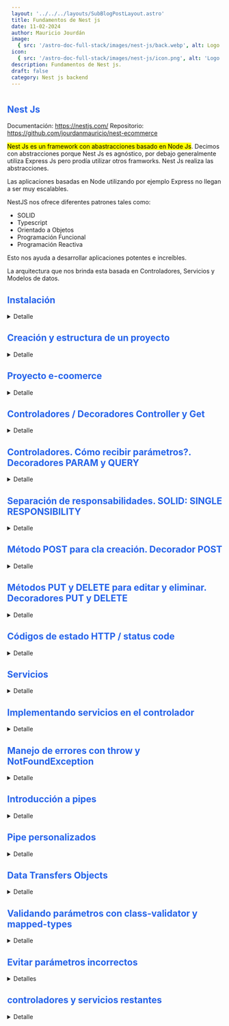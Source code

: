 ```yaml
---
layout: '../../../layouts/SubBlogPostLayout.astro'
title: Fundamentos de Nest js
date: 11-02-2024
author: Mauricio Jourdán
image:
  { src: '/astro-doc-full-stack/images/nest-js/back.webp', alt: Logo nest js' }
icon:
  { src: '/astro-doc-full-stack/images/nest-js/icon.png', alt: 'Logo Nest js' }
description: Fundamentos de Nest js.
draft: false
category: Nest js backend
---
```


## Nest Js

Documentación: https://nestjs.com/
Repositorio: https://github.com/jourdanmauricio/nest-ecommerce

<mark>Nest Js es un framework con abastracciones basado en Node Js</mark>. Decimos con abstracciones porque Nest Js es agnóstico, por debajo generalmente utiliza Express Js pero prodía utilizar otros framworks. Nest Js realiza las abstracciones.

Las aplicaciones basadas en Node utilizando por ejemplo Express no llegan a ser muy escalables.

NestJS nos ofrece diferentes patrones tales como:

- SOLID
- Typescript
- Orientado a Objetos
- Programación Funcional
- Programación Reactiva

Esto nos ayuda a desarrollar aplicaciones potentes e increíbles.

La arquitectura que nos brinda esta basada en Controladores, Servicios y Modelos de datos.

## Instalación

<details>
<summary>Detalle</summary>

```bash
node --version
# instalamos el cli globalmente como administrador
sudo npm i -g @nestjs/cli
nest --version
nest --help
```

### Plugins VSCode

Para tener buenas prácticas en nuestro proyecto utilizaremos plugins como ESlint y Prettier en nuestro proyecto que nos permiterán desarrollar código siguiendo un estandar.

- ESLint
- Prettier - Code formatter
- EditorConfig for VS Code

**EditorConfig** para VSCode permite definir y aplicar estilos de codificación consistentes en tu proyecto, independientemente del editor o IDE que utilicemos. Esto significa que todos los colaboradores del proyecto, incluso si usan diferentes editores, pueden seguir las mismas reglas de estilo, lo que mejora la legibilidad, la mantenibilidad y la colaboración del código.

Principales beneficios de usar la extensión EditorConfig:

- Consistencia: asegura que todos los archivos del proyecto se formateen de la misma manera, lo que facilita la lectura y el mantenimiento del código.
- Mejora la legibilidad: al tener un estilo de código uniforme, el código se vuelve más fácil de entender para todos los colaboradores.
- Aumenta la productividad: al tener un estilo de código consistente, los colaboradores pueden enfocarse en escribir código en lugar de discutir sobre cómo formatearlo.

Características de la extensión EditorConfig para VSCode:

- Detección automática de archivos .editorconfig: la extensión detecta automáticamente los archivos .editorconfig en tu proyecto y aplica las reglas de estilo definidas en ellos.
- Resaltado de errores de estilo: la extensión resalta los errores de estilo en tu código mientras escribes, lo que te permite corregirlos rápidamente.
- Formato automático: la extensión te permite formatear automáticamente tu código de acuerdo con las reglas de estilo definidas en el archivo .editorconfig.
- Personalización: puedes personalizar las reglas de estilo en el archivo .editorconfig para que se ajusten a las necesidades de tu proyecto.

**ESLint**:
Es un linter que analiza tu código en busca de errores de sintaxis, problemas de estilo y posibles errores lógicos.
Te ayuda a escribir código más limpio, eficiente y mantenible.
Puedes personalizar las reglas de ESLint para que se ajusten a las necesidades de tu proyecto.

La **principal diferencia entre ESLint y EditorConfig** es que ESLint se enfoca en la detección de errores y la calidad del código, mientras que EditorConfig se enfoca en la consistencia del estilo de código.

ESLint y EditorConfig son dos herramientas complementarias que ayudan a mejorar la calidad de tu código:

- ESLint ayuda a escribir mejor código. Ejemplo: puedes usar ESLint para asegurarte de que todas las variables estén correctamente declaradas, que no haya errores de sintaxis y que el código esté bien formateado.

- Prettier ayuda a formatear tu código de una manera consistente y legible. Ejemplo: puedes usar Prettier para formatear automáticamente tu código cada vez que lo guardas. Esto te ahorrará tiempo y esfuerzo, y te ayudará a mantener tu código consistente.

- EditorConfig ayuda a que tu código sea más consistente. Ejemplo: puedes usar EditorConfig para definir reglas de estilo de código como el tamaño de la sangría, el número de espacios en blanco entre las líneas y el estilo de las comillas.

Se recomienda usar estas herramientas juntas para obtener los mejores resultados.

</details>

## Creación y estructura de un proyecto

<details>
<summary>Detalle</summary>

```bash
nest new your-name-project
# Seleccionamos npm
cd your-name-project
npm run start
#  check => localhost:3000
```

## Estructura del proyecto

Nest.js trae muchas carpetas y archivos cuya finalidad es configurar todo lo que nuestro proyecto de backend necesitaría sin tener que configurarlo nosotros. Entre todos los archivos y carpetas generados, los principales son:

```bash
your-name-project
|-> /dist
|-> /node_modules
|-> /src
|-> /test
|-> .eslintrc.js
|-> .gitignore
|-> .prettierrc
|-> nest-cli.json
|-> package-lock.json
|-> package.json
|-> README.md
|-> tsconfig.build.json
|-> tsconfig.json
```

- La carpeta dist donde se encuentra todo el código que enviaremos a producción
- La carpeta src donde crearemos nuestro proyecto backend (servicios, controladores, etc)
- El archivo package.json dentro del cual se encuentran todos los comandos (scripts) y dependencias que utiliza Nest.js
- El archivo tsconfig.json que contiene toda la configuración de TypeScript que necesita nuestro proyecto. Nest js utiliza TypesScript por defecto
- .eslintrc.js contiene la configuración para ESLint que nos permite llevar buenas prácticas a nuestro código. Por defecto, viene con un configuración adecuada para trabajar con Nest
- .prettierrd contiene la configuración de Prettier y por default se genera con laconfiguración básica

El archivo que no se crea en la intalación es .editorConfig que nos permite que todos los miemobros del equipo manejemos el mismo estandar en los diferentes editores. Todos tendremos las mismas normas, por ejemplo que la tabulación sea con espacios y que idente con 2 espacios, etc.

```bash
# .editorconfig
# Editor configuration, see https://editorconfig.org
root = true

[*]
charset = utf-8
indent_style = space
indent_size = 2
insert_final_newline = true
trim_trailing_whitespace = true

[*.ts]
quote_type = single

[*.md]
max_line_length = off
trim_trailing_whitespace = false
```

**Carpeta src**

Dentro de /src el archivo más importante es **main.ts**. Es el que ejecuta nuestra aplicación. Contiene el puerto que utilizará la app.

También tendremos un controlador, un module y un service.

</details>

## Proyecto e-coomerce

<details>
<summary>Detalle</summary>

Aprenderemos a utilizar Next js a medida que trabajamos sobre un proyecto de e-commerce. contruiremos una API que permita la conexión desde cualquier cliente, como Android, una App React, Angular, etc.

Tendrá las siguientes entidades:

- USER
- CUSTOMER
- BRAND
- PRODUCT
- CATEGORY
- ORDER

El proyecto terminará con la documentación autogenerada con Swagger

</details>

## Controladores / Decoradores Controller y Get

<details>
<summary>Detalle</summary>

Son los encargados de recibir los request. Su responsabilidad es manipular los requests, validar que los tipos sean correctos, que los permisos del usuario sean correctos. Y si todo se encuentra OK realizamos la conexión a una capa llamada servicios para manipular los datos.

Los requests llegarán desde el cliente a través del proptocolo HTTP. Debemos utilizar los verbos GET, PUT, POST y DELETE.

![Controladores.](/astro-doc-full-stack/images/nest-js/controladores.webp)

### Decoradores

Dentro de los controladores tendremos decoradores, que le indican a Nest como se deben comportar. Ejemplo:

```ts
// AppController.ts
import { Controller, Get } from '@nestjs/common';

@Controller()
export class AppController {
  constructor() {}

  // Endpoint predefinido
  @Get()
  getHello(): string {
    return 'Hello Word!';
  }

  // Creamos un nuevo endpoint
  @Get('health')
  getHealth(): string {
    return 'Server working correctly';
  }
}
```

En el ejemplo el decorador **@Controller** para definir un controlador y para crear un nuevo endpoint utilizamos el decorador **@Get**

### Probando nuestro endpoint

Para levantar el servidor en modo live reload (--watch), de manera que cada vez que modifiquemos el código se reiniciará el servidor ejecutando los cambios.

```bash
npm run start:dev
```

Ahora podemos ir a http://localhost:3000 y obtendremos una respuesta **"Hello Word!"**. de la misma manera si modificamos la solicitud a http://localhost:3000/health (endpoint quecreamos) obtendremos **"Server working correctly"**.

Una característica de Nest es su flexibilidad ante los slash "/" de las rutas. En otros framworks las siguientes solicitudes nos podrían generar algún inconveniente.

http://localhost:3000/health
http://localhost:3000/health/

</details>

## Controladores. Cómo recibir parámetros?. Decoradores PARAM y QUERY

<details>
<summary>Detalle</summary>

> Es buena práctica definir los endpoint en plural. Ejemplo: users, tasks, etc

- endpoint api.example.com/users

A través del endpoint api.example.com/users obtendríamos todos los usuarios, pero ¿Cómo podemos obtener un usuario específico?

En este caso podríamos utilizar el endponint api.example.com/users/1 que nos retornará la información del user 1.

Nuestro endpoint deberá utilizar el parámetro de la ruta para capturar el id del usuario:

- api.example.com/users/{id}

También podríamos definir rutas de rutas, para obtener las tareas de un user específico:

- api.example.com/users/{id}/tasks

> Es importante planificar nuestros endpoints para mantener las buenas prácticas

**Decorador @Param**

Nest Js nos ofrece el decorador **@Param** que se recibe como un atributo del método.

```ts
// Definición
@Get(':id')
findOne(@Param('id') id: string) {
  return `Respuesta para el id: ${id}`;
}
```

Ejemplo:

```ts
import { Controller, Get, Param } from '@nestjs/common';

@Controller()
export class AppController {
  constructor() {}

  // @Get('products/:productId')
  // getProduct(@Param() params: any) {
  //   return `Respuesta producto id: ${params.productId}`;
  // }

  // Una forma más facil de recibir los parámetros es indicar en @Param el nombre del atributo que queremos recibir

  @Get('products/:productId')
  getProduct(@Param('productId') productId: string) {
    return `Respuesta producto id: ${productId}`;
  }

  // Si recibimos dos parámetros
  @Get('categories/:id/products/:productId')
  getCategory(@Param('id') id: string, @Param('productId') productId: string) {
    return `Respuesta producto id: ${productId} de la categoría id: ${id}`;
  }
}
```

Ahora podemos solicitar:

- http://localhost:3000/categories/1/products/1

"Respuesta producto id: 1 de la categoría id: 1"

## GET: parámetros query

Los **parámetros query** se utilizan para no enviar un conjunto de parámetros dentro de un endpoint. Por ejemplo, si deseamos enviar un filtro, quiero todos los productos de una marca específica, dentro de una región específica y en un orden determinado.

Los query param comienzan por un símbolo de interrogación (?) y luego se separan por un ampersand (&).

http://localhost:3000/products?region=ARG&brand=nike&sort=asc

Otro uso común de los query param es la paginación de información que deseamos recibir de un endpoint.

**Decorador @Query**

```ts
// Definición
@Get()
findAll(@Query() paginationQuery) {
  const {limit,offset} = paginationQuery;
  return `Limit ${limit}, offset: ${offset}`;
}
```

```ts
// appController.ts
import { Controller, Get, Param, Query } from '@nestjs/common';

@Controller()
export class AppController {
  constructor() {}

  // @Get('products')
  // getProduct(@query() params: any) {
  //   const {limit,offset} = params;
  //   return `Limit ${limit}, offset: ${offset}`;
  // }

  // De la misma manera que con params, podemos utilizar la forma simplificada
  // y también podemos indicar valores por default
  @Get('products')
  getProducts(
    @Query('limit') limit = 10, // ts infiere el tipo number
    @Query('offset') offset = 0, // ts infiere el tipo number
    @Query('brand') brand: string
  ) {
    return `Products: Limit ${limit}, offset: ${offset}, brand: ${brand}`;
  }

  @Get('products/filter')
  getProductFilter() {
    return `Respuesta aplicando un filtro`;
  }

  @Get('products/:productId')
  getProduct(@Param('productId') productId: string) {
    return `Respuesta producto id: ${productId}`;
  }

  /***************/
  /* ERROR COMUN */
  /***************/
  // Nest comprueba los endpoints de arriba hacia abajo,
  // por lo que jamas llegará a ingresar en el siguiente endpoint ya que interpretará
  // a /filter como un productId en ingresará en la ruta anterior
  // La solución es colocar la ruta 'products/filter' antes que 'products/:productId',
  // debemos siempre colocar arriba las rutas más específicas

  @Get('products/filter')
  getProductFilter() {
    return `Respuesta aplicando un filtro`;
  }

  // Si recibimos dos parámetros
  @Get('categories/:id/products/:productId')
  getCategory(@Param('id') id: string, @Param('productId') productId: string) {
    return `Respuesta producto id: ${productId} de la categoría id: ${id}`;
  }
}
```

</details>

## Separación de responsabilidades. SOLID: SINGLE RESPONSIBILITY

<details>
<summary>Detalle</summary>

Nest respeta los principios **SOLID**. El primero de ellos en **SINGLE RESPONSIBILITY**, un método o una clase debe tener una sola y única responsabilidad. Es un patrón que nos lleva a escribir mejor código, y también mejora el testing.

En nuestro ejemplo la clase Controller está atendiendo a verios endpoints. No está mal que tenga varios métodos (GET, POST, PUT, DELETE), pero no debería atender a categories y a products. Aplicando el principio de una sola responsabilidad podríamos tener un controlador para products y otro para categories.

### El cli de Nest Js

El cli de nest, a parte del comando para generar una nueva app, nos ofrece comandos para generar piezas o artefactos dentro de nuestra app. Por ejemplo: generar clases, controladores, decoradores, etc.

```bash
nest generate controller products
# también podemos utilizar la forma abreviada
nest g co categories
```

Nest generará el controlador products.controller.ts y el archivo para pruebas unitarias products.controller.spec.ts dentro de una carpeta llamada products. Y a parte actualizará el archvi app.module.ts.

```bash
|
|-> /src
|     |-> products
|     |       |-> products.controller.ts
|     |       |-> products.controller.spec.ts
|     |
|     |-> categories
|             |-> categories.controller.ts
|             |-> categories.controller.spec.ts
|
```

El archivo app.module.ts es el módulo principal de nuestra App. El cli incorporará los dos nuevos controladores.

```ts
// app.module.ts
import { Module } from '@nestjs/common';
import { AppController } from './app.controller';
import { AppService } from './app.service';
import { ProductController } from './products/products.controller.ts';
import { CategoriesController } from './categories/categories.controller.ts';

@Module({
  imports: [],
  controllers: [AppController, ProductController, CategoriesController],
  providers: [AppService],
})
export class AppModule {}
```

Otra forma de generar los controladores sería creando una carpeta específica para los controladores. Los vamos a regenerar, por lo que debemos eliminar los controladores /products/products.controller.ts, /categories/categories.controller.ts y modificar app.module.ts para que solo contenga el AppController.

```bash
nest g co controllers/products
nest g co controllers/categories
```

Si deseamos que Nest no cree una subcarpeta para cada controlador dentro de controllers podemos incluir la bandera --flat.

```bash
nest g co controllers/products --flat
nest g co controllers/categories --flat
```

La ejecucución de estos comandos modificará nuevamente el app.module.ts.

```bash
|
|-> /src
|     |-> controllers
|             |-> products.controller.ts
|             |-> products.controller.spec.ts
|             |-> categories.controller.ts
|             |-> categories.controller.spec.ts
|
```

Finalmente, debemos mover todos los endpoints relacionados a products al controlador de products y lo mismo para categories.

> <mark>**TIP**: en el decorador @Controller podemos indicar la ruta que será atendida por el controlador, por lo que podemos eliminar la palabra 'products' de cada endpoint.</mark>

```ts
// products.controller.ts
import { Controller, Get, Param, Query } from '@nestjs/common';

@Controller('products')
export class ProductsController {
  constructor() {}

  @Get()
  getProduct(
    @Query('limit') limit = 10, // ts infiere el tipo number
    @Query('offset') offset = 0, // ts infiere el tipo number
    @Query('brand') brand: string
  ) {
    return `Products: Limit ${limit}, offset: ${offset}, brand: ${brand}`;
  }

  @Get('filter')
  getProductFilter() {
    return `Respuesta aplicando un filtro`;
  }

  @Get(':productId')
  getProduct(@Param('productId') productId: string) {
    return `Respuesta producto id: ${productId}`;
  }
}
```

```ts
// categories.controller.ts
import { Controller, Get, Param, Query } from '@nestjs/common';

@Controller('categories')
export class CategoriesController {
  constructor() {}

  @Get(':id/products/:productId')
  getCategory(@Param('id') id: string, @Param('productId') productId: string) {
    return `Respuesta producto id: ${productId} de la categoría id: ${id}`;
  }
}
```

```ts
// appController.ts
import { Controller, Get, Param, Query } from '@nestjs/common';

@Controller()
export class AppController {
  constructor() {}

  @Get()
  getHello(): string {
    return "Hello Word!";
  }

  // Creamos un nuevo endpoint
  @Get('health');
  getHealth(): string {
    return 'Server working correctly';
  }
}
```

</details>

## Método POST para cla creación. Decorador POST

<details>
<summary>Detalle</summary>

El método POST se utiliza para solicitar la creación de información en el backend. La información se envía en el body del request.

Hasta el momento solo hemos implementados rutas con métodos GET. Veamos el POST refactorizando nuestro controlller. Vamos a eliminar la palabra products de los métodos porque ya se entiende que el controlador es de productos. Ejemplo: getProduct() x getOne()

> Para solicitar los endpoints utilizamos el navegador. Para consunir rutas con verbo **POST** debemos enviar información (en el ejemplo el producto que deseamos crear), por lo que ya no podemos realizarlo desde el navegador. Podemos utilizar **Insomnia**, **Postman** o **alguna de las extensiones de VSCode**.

```ts
// products.controller.ts
import { Controller, Get, Post, Param, Query, Body } from '@nestjs/common';

@Controller('products')
export class ProductsController {
  constructor() {}

  @Get()
  getAll(
    @Query('limit') limit = 10, // ts infiere el tipo number
    @Query('offset') offset = 0, // ts infiere el tipo number
    @Query('brand') brand: string
  ) {
    return `Products: Limit ${limit}, offset: ${offset}, brand: ${brand}`;
  }

  @Get('filter')
  getFilter() {
    return `Respuesta aplicando un filtro`;
  }

  @Get(':productId')
  getOne(@Param('productId') productId: string) {
    return `Respuesta producto id: ${productId}`;
  }

  @Post()
  create(@Body() payload: any) {
    return { message: 'Producto creado', payload };
  }
  // También podemos definir cada atributo que recibimos en el body,
  // pero ya no es cómodo porque podemos recibir 20 o 30 atributos
  // Luego definiremos una interfaz
}
```

```json
// Desde Insomnia
// Method: POST,
// url: http://localhost:s3000/products

{
  "name": "zapatillas",
  "brand": "Nike",
  "quantity": "50",
  "price": "75"
}
```

Al ejecutar obtendremos el siguiente response:

```json
{
  "message": "Producto creado",
  "payload": {
    "name": "zapatillas",
    "brand": "Nike",
    "quantity": "50",
    "price": "75"
  }
}
```

</details>

## Métodos PUT y DELETE para editar y eliminar. Decoradores PUT y DELETE

<details>
<summary>Detalle</summary>

Agregaremos al controlador de productos los endpoints para editar y eliminar.

```ts
// products.controller.ts
import {
  Controller,
  Get,
  Post,
  Put,
  Delete,
  Param,
  Query,
  Body,
} from '@nestjs/common';

@Controller('products')
export class ProductsController {
  constructor() {}
  // ...

  @Get(':productId')
  getOne(@Param('productId') productId: string) {
    return `Respuesta producto id: ${productId}`;
  }

  @Put(':id')
  update(@Param('id') id: number, @Body() payload: any) {
    return {
      id,
      payload,
    };
  }

  @Delete(':id')
  delete(@Param('id') id: number) {
    return { id };
  }

  // ...
}
```

```json
// Desde Insomnia
// Method: PUT,
// url: http://localhost:s3000/products/1

{
  "price": "85"
}
```

Al ejecutar obtendremos el siguiente response:

```json
{
  "id": 1,
  "payload": {
    "price": "85"
  }
}
```

```json
// Desde Insomnia
// Method: DELETE,
// url: http://localhost:s3000/products/1
```

Al ejecutar obtendremos el siguiente response:

```json
{
  "id": 1
}
```

</details>

## Códigos de estado HTTP / status code

<details>
<summary>Detalle</summary>

El status code es un estandar que recibiremos ante cada solicitud que enviemos al backend. Ejemplos

**200** -> Resulto con éxito
**201** -> entidad creada con éxito
**401** -> Unauthorized
**404** -> Not found
**500** -> Internal server error

Los distintos código se clasifican de acuerdo al número:

- Informational responses (100 – 199)
- Successful responses (200 – 299)
- Redirection messages (300 – 399)
- Client error responses (400 – 499)
- Server error responses (500 – 599)

> En el siguiente enlace se encuentran los status code representados con imagenes de gatitos: https://http.cat/

Por defecto Nest envía el estatus code pero vamos a ver como customizarlo.

```ts
// products.controller.ts
import {
  Controller,
  Get,
  Post,
  Put,
  Delete,
  Param,
  Query,
  Body,
  HttpStatus, // Importamos el decorador
  HttpCode, // Importamos
} from '@nestjs/common';

@Controller('products')
export class ProductsController {
  constructor() {}
  // ...

  @Get(':productId')
  @HttpCode(HttpStatus.OK) // Envia un statusCode 200
  getOne(@Param('productId') productId: string) {
    return `Respuesta producto id: ${productId}`;
  }

  @Put(':id')
  update(@Param('id') id: number, @Body() payload: any) {
    return {
      id,
      payload,
    };
  }

  @Delete(':id')
  update(@Param('id') id: number) {
    return { id };
  }

  // ...
}
```

Más adelante veremos como enviar un statusCode para el caso de error, ya que puede deberse a varios motivos y cada uno posee su propio statusCode.

Recordemos que Nest realiza abstracciones sobre otro framework, por ejemplo Express. Podríamos utilizar los objetos request y response de Express para manipularlo, pero dejamos de utilizar los decoradores y nos atamos al utilizar Express por debajo.

```ts
// products.controller.ts
import {
  Controller,
  Get,
  Post,
  Put,
  Delete,
  Param,
  Query,
  Body,
  HttpStatus, // Importamos el decorador
  HttpCode, // Importamos
  Res
} from '@nestjs/common';

import {Response} from 'express'

@Controller('products')
export class ProductsController {
  constructor() {}
  // ...

  // @Get(':productId')
  // @HttpCode(HttpStatus.OK) // Envia un statusCode 200
  // getOne(@Param('productId') productId: string) {
  //   return `Respuesta producto id: ${productId}`;
  // }

  @Get(':productId')
  @HttpCode(HttpStatus.OK) // Envia un statusCode 200
  getOne(@Res() response: Response @Param('productId') productId: string) {
    response.status(200).send(`Respuesta producto id: ${productId}`);
  }
}
```

De la misma manera, podemos utilizar el request de Espress, por ejemplo para ontener un token. También podríamos crear nuestro propio decorador para realizarlo (lo veremos más adelante). Aunque lo ideal es utilizar los decoraderes de Nest Js.

</details>

## Servicios

<details>
<summary>Detalle</summary>

Los servicios son parte importante de Nest Js. Los controladores se conectan a los servicios y los servicios manipula la información, pueden conectarse a los DATA MODEL o DATA ACCESS para crear esta información o manipularla.

![Servicios.](/astro-doc-full-stack/images/nest-js/services.webp)

Los servicios tiene un dcorador especial llamado **@Injetable**· significa que utilizaremos el patrón **inyección de dependencias**. Más adelante veremos de que trata.

El cli de Nest también posee un comando para crear servicios.

```bash
# Creará el servicio products dentro de la carpeta /src/services.
# No creará la carpeta products dentro de services porque colocamos el flag --flat
# También actualiza en app.module.ts
nest g s services/products --flat
```

```bash
|
|-> /src
|     |-> controllers
|     |       |-> products.controller.ts
|     |       |-> products.controller.spec.ts
|     |       |-> categories.controller.ts
|     |       |-> categories.controller.spec.ts
|     |-> services
|             |-> products.service.ts
|             |-> products.service.spec.ts
|
```

```ts
// product.service.ts
import { Injectable } from '@nestjs/common';

@Injectable()
export class ProductsService {}
```

```ts
// app.module.ts
import { Module } from '@nestjs/common';
import { AppController } from './app.controller';
import { ProductController } from './products/products.controller.ts';
import { CategoriesController } from './categories/categories.controller.ts';
import { AppService } from './app.service';
import { ProductsService } from './sercices/products.service';

@Module({
  imports: [],
  controllers: [AppController, ProductController, CategoriesController],
  providers: [AppService, ProductsService],
})
export class AppModule {}
```

> Por el momento vamos a almacenar los productos en memoria, en otro post del blog veremos cómo utilizar una Base de Datos

Crearemos un array privado en memoria que contendrá los productos. Inicialmente, lo crearemos con unos productos ejemplo, y lo tiparemos.

Creamos la carpeta /src/entities y adentro la entida product.entity.ts.

```ts
// product.entity.ts

export class Product {
  id: number;
  name: string;
  brand: string;
  description: string;
  price: number;
  stock: number;
  image: string;
}
```

```ts
// product.service.ts
import { Injectable } from '@nestjs/common';
import { Product } from './../entities/product.entity';

@Injectable()
export class ProductsService {
  // Simulamos el id. Luego lo gestionará la BD

  private counterId = 0;
  private products: Product[] = [
    {
      id: 1,
      name: 'Camisas para hombre',
      brand: 'Calvin Klein',
      description: 'Camisas para hombre Calvin Klein - azul, negra, blanca',
      price: 20,
      stock: 27,
      image: 'https://...',
    },
    {
      id: 2,
      name: 'Calzado de seguridad',
      brand: 'Ombu',
      description: 'Calzado de trabajo Ombu Ozono. Segurida y Confort',
      price: 60,
      stock: 34,
      image: 'https://...',
    },
  ];

  findAll() {
    return this.products;
  }

  findOne(id: number) {
    return this.products.find((item) => item.id === id);
  }

  // Por el momento no tipamos el payload para crear productos,
  // utilizamos any pero ya lo reemplazaremos
  create(payload: any) {
    this.counterId = this.counterId + 1;

    const newProduct = {
      id: this.counterId,
      ...payload,
    };

    this.products.push(newProduct);

    return newProduct;
  }

  update(id: number, payload: any) {
    const product = this.findOne(id);
    if (product) {
      const index = this.products.findIndex((item) => item.id === id);
      this.products[index] = {
        ...product,
        ...payload,
      };
      return this.products[index];
    }
    return null;
  }

  remove(id: number) {
    const index = this.products.findIndex((item) => item.id === id);
    if (index === -1) return null;

    this.products.splice(index, 1);
    return { id };
  }
}
```

</details>

## Implementando servicios en el controlador

<details>
<summary>Detalle</summary>

Vamos a implementar el servicio desde el controlador utilizando la inyección de dependencias.

```ts
// products.controller.ts
import {
  Controller,
  Get,
  Post,
  Put,
  Delete,
  Param,
  Query,
  Body,
} from '@nestjs/common';

import { ProductsService } from './../services/products.service';

@Controller('products')
export class ProductsController {
  // El motor de nest resuelve la inyección de dependencias.
  // Crea una instanciade ProductsService y la pasa al controlador
  // De esta forma inyectamos el servicio
  constructor(private productsService: ProductsService) {}

  // ...

  @Get()
  getAll(
    @Query('limit') limit = 10,
    @Query('offset') offset = 0,
    @Query('brand') brand: string
  ) {
    return this.productsService.findAll();
  }

  @Get(':productId')
  getOne(@Param('productId') productId: string) {
    return this.productsService.findOne(Number(productId));
  }

  @Post()
  create(@Body() payload: any) {
    return this.productsService.create(payload);
  }

  @Put(':id')
  update(@Param('id') id: string, @Body() payload: any) {
    return this.productsService.update(Number(id), payload);
  }

  @Delete(':id')
  delete(@Param('id') id: string) {
    return this.productsService.remove(Number(id));
  }
}
```

</details>

## Manejo de errores con throw y NotFoundException

<details>
<summary>Detalle</summary>

### Errores manejados en forma dinámica

Si desde Insomnia realizamos un get a un id de producto que no existe el backend contestrá con status code 200 pero no returnorá ningún producto. Esto es un error, debería retornar un status code 404 con el mensaje 'product not found'.

**NotFoundException** nos brinda un conjunto de excepciones que podemos manejar. Rn el siguiente link podremos ver el listado de excepciones que podemos gestionar: https://docs.nestjs.com/exception-filters#built-in-http-exceptions

```ts
// product.service.ts
import { Injectable, NotFoundException } from '@nestjs/common';
import { Product } from './../entities/product.entity';

@Injectable()
export class ProductsService {
  // Simulamos el id. Luego lo gestionará la BD

  private counterId = 0;
  private products: Product[] = [
    {
      id: 1,
      name: 'Camisas para hombre',
      brand: 'Calvin Klein',
      description: 'Camisas para hombre Calvin Klein - azul, negra, blanca',
      price: 20,
      stock: 27,
      image: 'https://...',
    },
    {
      id: 2,
      name: 'Calzado de seguridad',
      brand: 'Ombu',
      description: 'Calzado de trabajo Ombu Ozono. Segurida y Confort',
      price: 60,
      stock: 34,
      image: 'https://...',
    },
  ];

  findAll() {
    return this.products;
  }

  findOne(id: number) {
    const product = this.products.find((item) => item.id === id);

    if (!product) throw new NotFoundException('product not found');
    return product;
  }

  // Por el momento no tipamos el payload para crear productos,
  // utilizamos any pero ya lo reemplazaremos
  create(payload: any) {
    this.counterId = this.counterId + 1;

    const newProduct = {
      id: this.counterId,
      ...payload,
    };
    this.products.push(newProduct);

    return newProduct;
  }

  update(id: number, payload: any) {
    const product = this.findOne(id);

    if (product) {
      const index = this.products.findIndex((item) => item.id === id);
      this.products[index] = {
        ...product,
        ...payload,
      };
      return this.products[index];
    }

    return null;
  }

  remove(id: number) {
    const index = this.products.findIndex((item) => item.id === id);
    if (index === -1) throw new NotFoundException('product not found');

    this.products.splice(index, 1);
    return { id };
  }
}
```

Ahora desde Insomnia podemos realizar estas peticiones.

```json
// Desde Insomnia
// Method: DELETE,
// url: http://localhost:s3000/products/1
```

```json
// Response
{ "id": 1 }
```

Si intentamos eliminar un producto que no existe obtendremos:

```json
// Desde Insomnia
// Method: DELETE,
// url: http://localhost:s3000/products/12
```

```json
// Response
{
  "statusCode": 404,
  "message": "product not found",
  "error": "Not found"
}
```

</details>

## Introducción a pipes

<details>
<summary>Detalle</summary>

En Nest Js los **pipes** poseen dos usos principales: **transformar** y **validar información**. Y debemos tener en cuenta que la salida de un pipe puede ser la entrada de otro.

Podemos ver un ejemplo concreto con los prámetros que recibimos en la url. Recordemos que siempre llegará en forma de string.

En el ejemplo estamos casteando de string a number al momento de invocar al servicio. Pero, ¿qué pasaría si enviamos una palabra como id? Tendríamos un problema al pasar la palabra a number.

La solución es utilizar un pipe que realice la validación verificando que el id recibido en el parámetro posee la forma de un id.

Documentación Pipes: https://docs.nestjs.com/pipes

Existen varios pipes ya implementados en Nest Js -> https://docs.nestjs.com/pipes#built-in-pipes. Uno de los más utilizados es parseIntPipe, que justamente es el que necesitamos.

El Pipe Se envía como segundo parámetro en el decorador

```ts
// products.controller.ts
import {
  Controller,
  Get,
  Post,
  Put,
  Delete,
  Param,
  Query,
  Body,
  ParseIntPipe,
} from '@nestjs/common';

import { ProductsService } from './../services/products.service';

@Controller('products')
export class ProductsController {
  // El motor de nest resuelve la inyección de dependencias.
  // Crea una instanciade ProductsService y la pasa al controlador
  // De esta forma inyectamos el servicio
  constructor(private productsService: ProductsService) {}

  @Get()
  getAll(
    @Query('limit') limit = 10,
    @Query('offset') offset = 0,
    @Query('brand') brand: string
  ) {
    return this.productsService.findAll();
  }

  // El Pipe Se envía como segundo parámetro en el decorador
  @Get(':productId')
  getOne(@Param('productId', ParseIntPipe) productId: number) {
    return this.productsService.findOne(productId);
  }

  @Post()
  create(@Body() payload: any) {
    return this.productsService.create(payload);
  }

  @Put(':id')
  update(@Param('id', ParseIntPipe) id: number, @Body() payload: any) {
    return this.productsService.update(id, payload);
  }

  @Delete(':id')
  delete(@Param('id', ParseIntPipe) id: number) {
    return this.productsService.remove(id);
  }
}
```

Ahora desde Insomnia si intentamos consultar un productio con un id de tipo string obtendremos el error del pipe.

```json
// Desde Insomnia
// Method: GET,
// url: http://localhost:s3000/products/cat
```

```json
// Response
{
  "statusCode": 400,
  "message": "Validation failed (numeric string is expected)",
  "error": "Bad Request"
}
```

De esta forma éste pipe valida y transforma a un número el parámetro recibido en la url

</details>

## Pipe personalizados

<details>
<summary>Detalle</summary>

Para crear un pipe en una carpeta llamada /src/common utilizaremos un generador del cli.

Crearemos un pipe que transforme de string a int. Este pipe ya se encuentra integrado en Nest pero lo realizaremos por cuestiones didácticas.

```bash
nest g pipe common/parse-int
```

```bash
|
|-> /src
|     |-> controllers
|     |       |-> products.controller.ts
|     |       |-> products.controller.spec.ts
|     |       |-> categories.controller.ts
|     |       |-> categories.controller.spec.ts
|     |-> services
|     |       |-> products.service.ts
|     |       |-> products.service.spec.ts
|     |-> common
|             |-> parse-int.pipe.ts
|             |-> parse-int.pipe.spec.ts
|
```

```ts
// parse-int.pipe.ts
import { ArgumentMetadata, Injectable, PipeTransform } from '@nestjs/common';

@Injectable()
export class ParseIntPipe implements PipeTransform {
  transform(value: any, metadata: ArgumentMetadata) {
    return value;
  }
}
```

El generador nos crea la estructura básica, asi que ahora podemos modificarlo según nuestras necesidades.

```ts
// parse-int.pipe.ts
import { ArgumentMetadata, Injectable, PipeTransform, BadRequestException} from '@nestjs/common';

@Injectable()
export class ParseIntPipe impletments PipeTransform {
  transform(value: string, metadata: ArgumentMetadata) {
    const val = parseInt(value, 10);

    if (isNaN(val)) {
      throw new BadRequestException(`${value} is not a number`);
    }

    return val;
  }
}
```

Ahora desde el controlador podemos utilizar nuestro pipe.

```ts
// products.controller.ts
import {
  Controller,
  Get,
  Post,
  Put,
  Delete,
  Param,
  Query,
  Body,
  // parseIntPipe,
} from '@nestjs/common';

import { ProductsService } from './../services/products.service';
import { parseIntPipe } from './../common/parse-int.pipe';

@Controller('products')
export class ProductsController {
  // El motor de nest resuelve la inyección de dependencias.
  // Crea una instanciade ProductsService y la pasa al controlador
  // De esta forma inyectamos el servicio
  constructor(private productsService: ProductsService) {}

  @Get()
  getAll(
    @Query('limit') limit = 10,
    @Query('offset') offset = 0,
    @Query('brand') brand: string
  ) {
    return this.productsService.findAll();
  }

  // El Pipe Se envía como segundo parámetro en el decorador
  @Get(':productId')
  getOne(@Param('productId', ParseIntPipe) productId: number) {
    return this.productsService.findOne(productId);
  }

  @Post()
  create(@Body() payload: any) {
    return this.productsService.create(payload);
  }

  @Put(':id')
  update(@Param('id', ParseIntPipe) id: number, @Body() payload: any) {
    return this.productsService.update(id, payload);
  }

  @Delete(':id')
  delete(@Param('id', ParseIntPipe) id: number) {
    return this.productsService.remove(id);
  }
}
```

> Info Extra. Realmente es muy diferente el pipe del core de Nest Js al que creamos? Recordemos que podemos acceder al código de Nest Js, y ver cómo se programó el pipe. También podemos realizar una mejora, generar un pull request y contribuir con Nest Js. El repositorio se encuentra en: https://github.com/nestjs/nest

```ts
// nest/packages/common/pipes/parse-int.pipe.ts

import { Injectable } from '../decorators/core/injectable.decorator';
import { Optional } from '../decorators/core/optional.decorator';
import { HttpStatus } from '../enums/http-status.enum';
import {
  ArgumentMetadata,
  PipeTransform,
} from '../interfaces/features/pipe-transform.interface';
import {
  ErrorHttpStatusCode,
  HttpErrorByCode,
} from '../utils/http-error-by-code.util';
import { isNil } from '../utils/shared.utils';

/**
 * @publicApi
 */
export interface ParseIntPipeOptions {
  errorHttpStatusCode?: ErrorHttpStatusCode;
  exceptionFactory?: (error: string) => any;
  optional?: boolean;
}

/**
 * Defines the built-in ParseInt Pipe
 *
 * @see [Built-in Pipes](https://docs.nestjs.com/pipes#built-in-pipes)
 *
 * @publicApi
 */
@Injectable()
export class ParseIntPipe implements PipeTransform<string> {
  protected exceptionFactory: (error: string) => any;

  constructor(@Optional() protected readonly options?: ParseIntPipeOptions) {
    options = options || {};
    const { exceptionFactory, errorHttpStatusCode = HttpStatus.BAD_REQUEST } =
      options;

    this.exceptionFactory =
      exceptionFactory ||
      ((error) => new HttpErrorByCode[errorHttpStatusCode](error));
  }

  /**
   * Method that accesses and performs optional transformation on argument for
   * in-flight requests.
   *
   * @param value currently processed route argument
   * @param metadata contains metadata about the currently processed route argument
   */
  async transform(value: string, metadata: ArgumentMetadata): Promise<number> {
    if (isNil(value) && this.options?.optional) {
      return value;
    }
    if (!this.isNumeric(value)) {
      throw this.exceptionFactory(
        'Validation failed (numeric string is expected)'
      );
    }
    return parseInt(value, 10);
  }

  /**
   * @param value currently processed route argument
   * @returns `true` if `value` is a valid integer number
   */
  protected isNumeric(value: string): boolean {
    return (
      ['string', 'number'].includes(typeof value) &&
      /^-?\d+$/.test(value) &&
      isFinite(value as any)
    );
  }
}
```

Como vemos la función **transform** no difiere demasido con la que construimos.

</details>

## Data Transfers Objects

<details>
<summary>Detalle</summary>

Para validar datos como los que llegan en un payload necesitamos implementar un **patrón** que son los **Data Trandfers Objects**. Son objetos que nos permitirán tipar y validar la información que nos llega, la data de transferencia, que luego utilizaremos para crear o actualizar una entidad.

**¿Por qué no utilizamos la entidad?** Basicamente no es una buena práctica y es mejor tenerlos separados porque hay ocasiones en las que necesitamos atributos agregados en la transferencia de información que no necesariamente terminarán en la entidad (Base de datos).

- Creamos la carpeta /src/dtos y adentro el archivo products.dtos.ts

```ts
// products.dtos.ts

export class CreateProductDto {
  // readonly no permite que modifiquemos el valor
  readonly name: string;
  readonly brand: string;
  readonly description: string;
  readonly price: number;
  readonly stock: number;
  readonly image: string;
}

export class UpdateProductDto {
  // readonly no permite que modifiquemos el valor
  readonly name?: string;
  readonly brand?: string;
  readonly description?: string;
  readonly price?: number;
  readonly stock?: number;
  readonly image?: string;
}
```

```ts
// products.controller.ts
import {
  Controller,
  Get,
  Post,
  Put,
  Delete,
  Param,
  Query,
  Body,
  // parseIntPipe,
} from '@nestjs/common';

import { ProductsService } from './../services/products.service';
import { parseIntPipe } from './../common/parse-int.pipe';
import { CreateProductDto, UpdateProductDto } from './../dtos/products.dtos';

@Controller('products')
export class ProductsController {
  // El motor de nest resuelve la inyección de dependencias.
  // Crea una instanciade ProductsService y la pasa al controlador
  // De esta forma inyectamos el servicio
  constructor(private productsService: ProductsService) {}

  @Get()
  getAll(
    @Query('limit') limit = 10,
    @Query('offset') offset = 0,
    @Query('brand') brand: string
  ) {
    return this.productsService.findAll();
  }

  // El Pipe Se envía como segundo parámetro en el decorador
  @Get(':productId')
  getOne(@Param('productId', ParseIntPipe) productId: number) {
    return this.productsService.findOne(productId);
  }

  @Post()
  create(@Body() payload: CreateProductDto) {
    return this.productsService.create(payload);
  }

  @Put(':id')
  update(
    @Param('id', ParseIntPipe) id: number,
    @Body() payload: UpdateProductDto
  ) {
    return this.productsService.update(id, payload);
  }

  @Delete(':id')
  delete(@Param('id', ParseIntPipe) id: number) {
    return this.productsService.remove(id);
  }
}
```

```ts
// product.service.ts
import { Injectable, NotFoundException } from '@nestjs/common';
import { Product } from './../entities/product.entity';
import { CreateProductDto, UpdateProductDto } from './../dtos/products.dtos';

@Injectable()
export class ProductsService {

  // Simulamos el id. Luego lo gestionará la BD

  private counterId = 0;
  private products: Product[] = [
    {
      id: 1,
      name: 'Camisas para hombre',
      brand: 'Calvin Klein',
      description: 'Camisas para hombre Calvin Klein - azul, negra, blanca',
      price: 20,
      stock: 27,
      image: 'https://...',
    },
    {
      id: 2,
      name: 'Calzado de seguridad',
      brand: 'Ombu',
      description: 'Calzado de trabajo Ombu Ozono. Segurida y Confort',
      price: 60,
      stock: 34,
      image: 'https://...',
    },
  ];

  findAll() {
    return this.products;
  }

  findOne(id: number) {
    const product = this.products.find((item) => item.id === id);

    if (!product) throw new NotFoundException('product not found');
    return product;
  }

  create(payload: CreateProductDto) {

    // La siguiente línea arroja un alerta de typescript
    // porque indicamos el readonly en dto
    // payload.name = 'Change name';
    this.counterId = this.counterId + 1;

    const newProduct = {
      id: this.counterId
      ..payload
    }
    this.products.push(newProduct);

    return newProduct;
  }

  update(id: number, payload: UpdateProductDto) {

    const product = this.findOne(id);

    if (product) {
      const index = this.products.findIndex((item) => item.id === id);
      this.products[index] = {
        ...product,
        ...payload,
        };
      return this.products[index];
    }

    return null;
  }

  remove(id: number) {
    const index = this.products.findIndex((item) => item.id === id);
    if (index === -1)  throw new NotFoundException('product not found');

    this.products.splice(index, 1);
    return {id}
  }
}
```

Con este tipado evitamos cometer errores al desarrollar pero recordemos que en momento de ejecución no se realizan estas validaciones.

</details>

## Validando parámetros con class-validator y mapped-types

<details>
<summary>Detalle</summary>

<mark>Ya tenemos validación de tipos desde la experiencia de desarrollo, pero ¿Cómo hacer esta validación desde la ejecución? Que los tipos coincidan con lo que estamos esperando en los dtos.</mark>

Instalaremos dos dependencias que integraremos con los dtos.

Documentación de class-validator -> https://github.com/typestack/class-validator
Nota sobre mapped-types -> https://trilon.io/blog/introducing-mapped-types-for-nestjs

```bash
npm i class-validator class-transformer @nestjs/mapped-types
```

```ts
// products.dtos.ts
import {
  IsString,
  IsNumber,
  IsUrl,
  IsNotEmpty,
  IsPositive,
} from 'class-validator';
// isEmail, isDate, etc

export class CreateProductDto {
  // readonly no permite que modifiquemos el valor
  @IsString()
  @IsNotEmpty()
  readonly name: string;

  @IsString()
  @IsNotEmpty()
  readonly brand: string;

  @IsString()
  @IsNotEmpty()
  readonly description: string;

  @IsNumber()
  @IsPositive()
  @IsNotEmpty()
  readonly price: number;

  @IsNumber()
  @IsPositive()
  @IsNotEmpty()
  readonly stock: number;

  @IsUrl()
  @IsNotEmpty()
  readonly image: string;
}

export class UpdateProductDto {
  // readonly no permite que modifiquemos el valor
  readonly name?: string;
  readonly brand?: string;
  readonly description?: string;
  readonly price?: number;
  readonly stock?: number;
  readonly image?: string;
}
```

**class-validator** también nos permite la opción de retornar mensajes personalizados para cada una de las validaciones. Solo basta con, en la validación que corresponda, agregar un objeto con la key message que contendra dicho mensaje.

```ts
  @IsString({message: 'El nombre del producto debe ser un string'})
  @isNotEmpty()
  readonly name: string;
```

Fianlemente, para activar las validacoines de class-validator debemos modificar main.ts.

```ts
// main.ts

import { NestFactory } from '@nest/core';
import { appModule } from './app.module';
import { ValidationPipe } from '@nestjs/common';

async function bootstrap() {
  const app = await NestFactory.create(AppModule);
  app.useGlobalPipes(new ValidationPipe());
  await app.listen(3000);
}

bootstrap();
```

> Ahora podemos probar la creación de un producto omitiendo algún atributo o modificando el tipo de precio a string para ver cómo nos responde el backend.

Y, ¿Cómo podemos realizar las validaciones sobre el dto para update? Podríamos replicar las validaciones pero existe una forma más eficiente de hacerlo.

**mapped-types** nos ayuda a reutilizar código extendiendo clases que ya tenemos. PartialType transforma todos los atributos en opcionales de forma automática.

```ts
// products.dtos.ts
import { PartialType } from '@nestjs/mapped-types';

import {
  IsString,
  IsNumber,
  IsUrl,
  IsNotEmpty,
  IsPositive,
} from 'class-validator';
// isEmail, isDate, etc

export class CreateProductDto {
  // readonly no permite que modifiquemos el valor
  @IsString()
  @IsNotEmpty()
  readonly name: string;

  @IsString()
  @IsNotEmpty()
  readonly brand: string;

  @IsString()
  @IsNotEmpty()
  readonly description: string;

  @IsNumber()
  @IsPositive()
  @IsNotEmpty()
  readonly price: number;

  @IsNumber()
  @IsPositive()
  @IsNotEmpty()
  readonly stock: number;

  @IsUrl()
  @IsNotEmpty()
  readonly image: string;
}

export class UpdateProductDto extends PartialType(CreateProductDto) {}
```

</details>

## Evitar parámetros incorrectos

<details>
<summary>Detalles</summary>

¿Qué ocurre si en el body para crear un producto enviamos un atributo que no esperamos? Puede ser un error del cliente o algo malicioso. No estamos alertando este tipo de situaciones.

<mark>Cuando trabajamos con bases de datos relacionales no hay demasiado problema porque el atributo no existe en la entidad (será ignorado). Pero en las bases de datos NoSQL puede ser peligroso porque no poseen un esquema definido.</mark>

Para evitar esta situación debemos modificar el archivo main.ts, indicando que simplemente se ignore el atributo "extra" o que directamente se rechace la petición con un Bad Request.

```ts
// main.ts

import { NestFactory } from '@nest/core';
import { appModule } from './app.module';
import { ValidationPipe } from '@nest/common';

async function bootstrap() {
  const app = await NestFactory.create(AppModule);
  app.useGolbalPipes(
    new ValidationPipe({
      // Elimina del payload los atributos que no esten definidos en el dto
      whitelist: true,
      // Rechaza la petición indicando que se envía un atributo que no es esperado
      forbidNonWhitelisted: true,
    })
  );
  await app.listen(3000);
}

bootstrap();
```

</details>

## controladores y servicios restantes

<details>
<summary>Detalle</summary>

Ya tenemos todas las bases y hemos avanzado en el proyecto. Ahora llego la hora del RETO y este será hacer los demás controladores, así es debes crear los controladores, DTOs y servicios para:

Products
Categories
Brands
Users
Customers

Nuestro app.module.ts debería ser parecido a:

```ts
// app.module.ts

// ...
@Module({
  imports: [],
  controllers: [
    AppController,
    ProductsController, // 👈
    CategoriesController, // 👈
    BrandsController, // 👈
    CustomerController, // 👈
    UsersController, // 👈
  ],
  providers: [
    AppService,
    ProductsService, // 👈
    CategoriesService, // 👈
    BrandsService, // 👈
    CustomersService, // 👈
    UsersService, // 👈
  ],
})
export class AppModule {}
```

</details>

<style>
  h1 { color: #713f12; }
  h2 { color: #2563eb; }
  h3 { color: #a855f7; }
  img {
    width: 100%;
    height: 100%;
    object-fit: cover;
  }
  pre {
    padding: 10px;
  }
</style>

